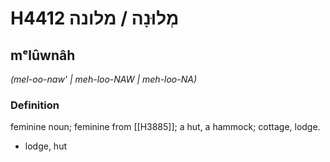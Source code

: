 # H4412 מְלוּנָה / מלונה

## mᵉlûwnâh

_(mel-oo-naw' | meh-loo-NAW | meh-loo-NA)_

### Definition

feminine noun; feminine from [[H3885]]; a hut, a hammock; cottage, lodge.

- lodge, hut
